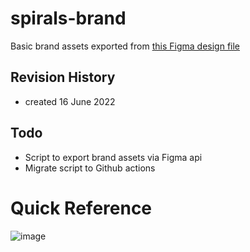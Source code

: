 # spirals-brand

Basic brand assets exported from [this Figma design file](https://www.figma.com/file/ENJ15I1YOG84vRggOR8K0R/Spirals-MVP?node-id=1002%3A10223)


## Revision History
- created 16 June 2022

## Todo
- Script to export brand assets via Figma api 
- Migrate script to Github actions 

# Quick Reference
![image](https://user-images.githubusercontent.com/275252/174162393-6078482e-0164-41cd-86bf-875f8efbcd69.png)
